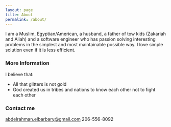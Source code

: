 ```yaml
---
layout: page
title: About
permalink: /about/
---
```


I am a Muslim, Egyptian/American, a husband, a father of tow kids (Zakariah and Aliah) and a software engineer who has passion solving interesting problems in the simplest and most maintainable possible way. I love simple solution even if it is less efficient.

### More Information

I believe that:

* All that glitters is not gold
* God created us in tribes and nations to know each other not to fight each other


### Contact me

[abdelrahman.elbarbary@gmail.com](mailto:abdelrahman.elbarbary@gmail.com)
206-556-8092
